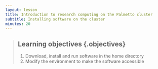 ```yaml
---
layout: lesson
title: Introduction to research computing on the Palmetto cluster
subtitle: Installing software on the cluster
minutes: 20
---
```


> ## Learning objectives {.objectives}
> 
> 1. Download, install and run software in the home directory
> 2. Modify the environment to make the software accessible


